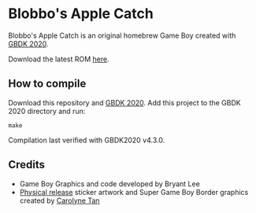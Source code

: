 # Blobbo's Apple Catch

Blobbo's Apple Catch is an original homebrew Game Boy created with [GBDK 2020](https://github.com/gbdk-2020). 

Download the latest ROM [here](https://github.com/bryantleee/blobbos-apple-catch/releases).

## How to compile
Download this repository and [GBDK 2020](https://github.com/gbdk-2020). Add this project to the GBDK 2020 directory and run:
```
make
```
Compilation last verified with GBDK2020 v4.3.0.

## Credits
* Game Boy Graphics and code developed by Bryant Lee
* [Physical release](https://drive.google.com/file/d/1SuSRxeb4GMKE__AFbagq8SFiUG_N7MgH/view) sticker artwork and Super Game Boy Border graphics created by [Carolyne Tan](https://carolynetan.squarespace.com/)
